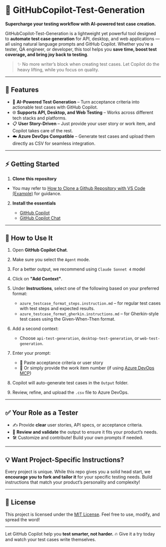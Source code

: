 # 🚀 GitHubCopilot-Test-Generation

**Supercharge your testing workflow with AI-powered test case creation.**

GitHubCopilot-Test-Generation is a lightweight yet powerful tool designed to **automate test case generation** for API, desktop, and web applications — all using natural language prompts and GitHub Copilot. Whether you're a tester, QA engineer, or developer, this tool helps you **save time, boost test coverage, and bring joy back to testing**.

> ✨ No more writer’s block when creating test cases. Let Copilot do the heavy lifting, while you focus on quality.

---

## 🔧 Features

* 🧠 **AI-Powered Test Generation** – Turn acceptance criteria into actionable test cases with GitHub Copilot.
* 🌐 **Supports API, Desktop, and Web Testing** – Works across different tech stacks and platforms.
* 📋 **User Story-Driven** – Just provide your user story or work item, and Copilot takes care of the rest.
* ☁️ **Azure DevOps Compatible** – Generate test cases and upload them directly as CSV for seamless integration.

---

## ⚡ Getting Started

1. **Clone this repository**
  * You may refer to [How to Clone a Github Repository with VS Code (Example)](https://www.jcchouinard.com/git-clone-github-repository-vscode/) for guidance.

2. **Install the essentials**

   * [GitHub Copilot](https://marketplace.visualstudio.com/items?itemName=GitHub.copilot)
   * [GitHub Copilot Chat](https://marketplace.visualstudio.com/items?itemName=GitHub.copilot-chat)

---

## 🧪 How to Use It

1. Open **GitHub Copilot Chat**.
2. Make sure you select the `Agent` mode.
3. For a better output, we recommend using `Claude Sonnet 4` model
4. Click on **"Add Context"**.
5. Under **Instructions**, select one of the following based on your preferred format:
   * `azure_testcase_format_steps.instruction.md` – for regular test cases with test steps and expected results.
   * `azure_testcase_format_gherkin.instructions.md` – for Gherkin-style test cases using the Given-When-Then format.
6. Add a second context:
   * Choose `api-test-generation`, `desktop-test-generation`, or `web-test-generation`.
7. Enter your prompt:

   * 📜 Paste acceptance criteria or user story
   * 🔢 Or simply provide the work item number (if using [Azure DevOps MCP](https://github.com/microsoft/azure-devops-mcp))
7. Copilot will auto-generate test cases in the `Output` folder.
8. Review, refine, and upload the `.csv` file to Azure DevOps.

---

## ✅ Your Role as a Tester

* ✍️ Provide **clear** user stories, API specs, or acceptance criteria.
* 👀 **Review and validate** the output to ensure it fits your product’s needs.
* 🛠️ Customize and contribute! Build your own prompts if needed.

---

## 💡 Want Project-Specific Instructions?

Every project is unique. While this repo gives you a solid head start, we **encourage you to fork and tailor it** for your specific testing needs. Build instructions that match your product’s personality and complexity!

---

## 📄 License

This project is licensed under the [MIT License](LICENSE).
Feel free to use, modify, and spread the word!

---

Let GitHub Copilot help you **test smarter, not harder.**
🔥 Give it a try today and watch your test cases write themselves.
